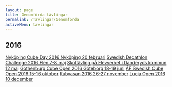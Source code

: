 ```yaml
---
layout: page
title: Genomförda tävlingar
permalink: /Tavlingar/Genomforda
activeMenu: tavlingar
---
```


## 2016
<a class="list-group-item" target="_blank" href="https://www.worldcubeassociation.org/competitions/NykopingCubeDay2016">Nyköping Cube Day 2016  Nyköping 20 februari</a>
<a class="list-group-item" target="_blank" href="https://www.worldcubeassociation.org/competitions/SwedishDecathlonChallenge2016">Swedish Decathlon Challenge 2016 Flen 7-8 maj</a>
<a class="list-group-item" target="_blank" href="http://www.elevverket.se/filearea_146.html">Skoltävling på Elevverket i Danderyds kommun 12 maj</a>
<a class="list-group-item" target="_blank" href="https://www.worldcubeassociation.org/competitions/GothenburgOpen2016">Gothenburg Cube Open 2016 Göteborg 18-19 juni</a>
<a class="list-group-item" target="_blank" href="https://www.worldcubeassociation.org/competitions/AFSwedishCubeOpen2016">ÅF Swedish Cube Open 2016 15-16 oktober</a>
<a class="list-group-item" target="_blank" href="https://www.worldcubeassociation.org/competitions/Kubvasan2016">Kubvasan 2016 26-27 november</a>
<a class="list-group-item" target="_blank" href="https://www.worldcubeassociation.org/competitions/LuciaOpen2016">Lucia Open 2016 10 december</a>               
